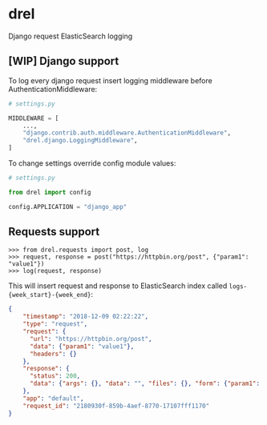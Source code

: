 # drel

Django request ElasticSearch logging

## [WIP] Django support

To log every django request insert logging middleware before AuthenticationMiddleware:

```python
# settings.py

MIDDLEWARE = [
    ...,
    "django.contrib.auth.middleware.AuthenticationMiddleware",
    "drel.django.LoggingMiddleware",
]

```

To change settings override config module values:

```python
# settings.py

from drel import config

config.APPLICATION = "django_app"
``` 


## Requests support

```pydocstring
>>> from drel.requests import post, log
>>> request, response = post("https://httpbin.org/post", {"param1": "value1"})
>>> log(request, response)
```

This will insert request and response to ElasticSearch index called `logs-{week_start}-{week_end}`:

```json
{
    "timestamp": "2018-12-09 02:22:22",
    "type": "request",
    "request": {
      "url": "https://httpbin.org/post",
      "data": {"param1": "value1"},
      "headers": {}
    },
    "response": {
      "status": 200,
      "data": {"args": {}, "data": "", "files": {}, "form": {"param1": "value1"}, "headers": {"Accept": "*/*", "Accept-Encoding": "gzip, deflate", "Connection": "close", "Content-Length": "13", "Content-Type": "application/x-www-form-urlencoded", "Host": "httpbin.org", "User-Agent": "python-requests/2.19.1"}, "json": null, "origin": "130.193.67.76", "url": "https://httpbin.org/post"}
    },
    "app": "default",
    "request_id": "2180930f-859b-4aef-8770-17107fff1170"
}
```




